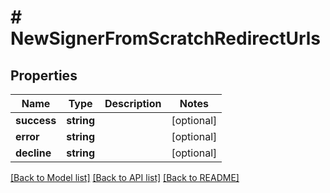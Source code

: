 # # NewSignerFromScratchRedirectUrls

## Properties

Name | Type | Description | Notes
------------ | ------------- | ------------- | -------------
**success** | **string** |  | [optional]
**error** | **string** |  | [optional]
**decline** | **string** |  | [optional]

[[Back to Model list]](../../README.md#models) [[Back to API list]](../../README.md#endpoints) [[Back to README]](../../README.md)
